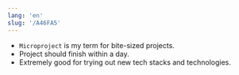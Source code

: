 ```yaml
---
lang: 'en'
slug: '/A46FA5'
---
```


- `Microproject` is my term for bite-sized projects.
- Project should finish within a day.
- Extremely good for trying out new tech stacks and technologies.
